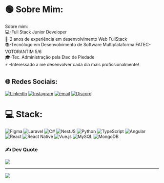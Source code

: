 # 🟢 Sobre Mim: 
Sobre mim:<br>💻-Full Stack Junior Developer<br>💾-2 anos de experiência em desenvolvimento Web FullStack<br>📚-Tecnólogo em Desenvolvimento de Software Multiplataforma FATEC-VOTORANTIM 5/6<br>🎓-Tec. Administração pela Etec de Piedade<br>⚡ -Interessado a me desenvolver cada dia mais profissionalmente! 


## 🌐 Redes Sociais:
[![LinkedIn](https://img.shields.io/badge/LinkedIn-%230077B5.svg?logo=linkedin&logoColor=white)](https://linkedin.com/in/https://www.linkedin.com/in/fabriciosoica/) [![Instagram](https://img.shields.io/badge/Instagram-%23E4405F.svg?logo=Instagram&logoColor=white)](https://instagram.com/fabricio_soica)  [![email](https://img.shields.io/badge/Email-D14836?logo=gmail&logoColor=white)](mailto:fabriciorosasoica@gmail.com) [![Discord](https://img.shields.io/badge/Discord-%237289DA.svg?logo=discord&logoColor=white)](https://discord.gg/Fahzinho)  

# 💻 Stack:
![Figma](https://img.shields.io/badge/figma-%23F24E1E.svg?style=for-the-badge&logo=figma&logoColor=white) ![Laravel](https://img.shields.io/badge/laravel-%23FF2D20.svg?style=for-the-badge&logo=laravel&logoColor=white) ![C#](https://img.shields.io/badge/c%23-%23239120.svg?style=flat&logo=csharp&logoColor=white) ![NestJS](https://img.shields.io/badge/nestjs-%23E0234E.svg?style=flat&logo=nestjs&logoColor=white) ![Python](https://img.shields.io/badge/python-%233670A0.svg?style=flat&logo=python&logoColor=ffdd54) ![TypeScript](https://img.shields.io/badge/typescript-%23007ACC.svg?style=flat&logo=typescript&logoColor=white) ![Angular](https://img.shields.io/badge/angular-%23DD0031.svg?style=flat&logo=angular&logoColor=white)
![React](https://img.shields.io/badge/react-%2320232a.svg?style=flat&logo=react&logoColor=%2361DAFB)  ![React Native](https://img.shields.io/badge/react_native-%2320232a.svg?style=flat&logo=react&logoColor=%2361DAFB) ![Vue.js](https://img.shields.io/badge/vue.js-%2335495e.svg?style=flat&logo=vuedotjs&logoColor=%234FC08D) ![MySQL](https://img.shields.io/badge/mysql-4479A1.svg?style=flat&logo=mysql&logoColor=white) ![MongoDB](https://img.shields.io/badge/MongoDB-%234ea94b.svg?style=flat&logo=mongodb&logoColor=white)

### ✍️ Dev Quote
![](https://quotes-github-readme.vercel.app/api?type=horizontal&theme=radical)

---
[![](https://visitcount.itsvg.in/api?id=FabricioSoica&icon=0&color=0)](https://visitcount.itsvg.in)
